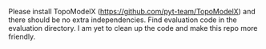 Please install TopoModelX (https://github.com/pyt-team/TopoModelX) and there should be no extra independencies. Find evaluation code in the evaluation directory. I am yet to clean up the code and make this repo more friendly.
